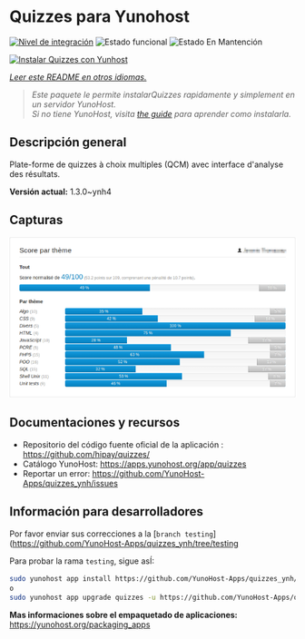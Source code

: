 <!--
Este archivo README esta generado automaticamente<https://github.com/YunoHost/apps/tree/master/tools/readme_generator>
No se debe editar a mano.
-->

# Quizzes para Yunohost

[![Nivel de integración](https://dash.yunohost.org/integration/quizzes.svg)](https://ci-apps.yunohost.org/ci/apps/quizzes/) ![Estado funcional](https://ci-apps.yunohost.org/ci/badges/quizzes.status.svg) ![Estado En Mantención](https://ci-apps.yunohost.org/ci/badges/quizzes.maintain.svg)

[![Instalar Quizzes con Yunhost](https://install-app.yunohost.org/install-with-yunohost.svg)](https://install-app.yunohost.org/?app=quizzes)

*[Leer este README en otros idiomas.](./ALL_README.md)*

> *Este paquete le permite instalarQuizzes rapidamente y simplement en un servidor YunoHost.*  
> *Si no tiene YunoHost, visita [the guide](https://yunohost.org/install) para aprender como instalarla.*

## Descripción general

Plate-forme de quizzes à choix multiples (QCM) avec interface d'analyse des résultats.


**Versión actual:** 1.3.0~ynh4

## Capturas

![Captura de Quizzes](./doc/screenshots/score_par_theme.png)

## Documentaciones y recursos

- Repositorio del código fuente oficial de la aplicación : <https://github.com/hipay/quizzes/>
- Catálogo YunoHost: <https://apps.yunohost.org/app/quizzes>
- Reportar un error: <https://github.com/YunoHost-Apps/quizzes_ynh/issues>

## Información para desarrolladores

Por favor enviar sus correcciones a la [`branch testing`](https://github.com/YunoHost-Apps/quizzes_ynh/tree/testing

Para probar la rama `testing`, sigue asÍ:

```bash
sudo yunohost app install https://github.com/YunoHost-Apps/quizzes_ynh/tree/testing --debug
o
sudo yunohost app upgrade quizzes -u https://github.com/YunoHost-Apps/quizzes_ynh/tree/testing --debug
```

**Mas informaciones sobre el empaquetado de aplicaciones:** <https://yunohost.org/packaging_apps>
